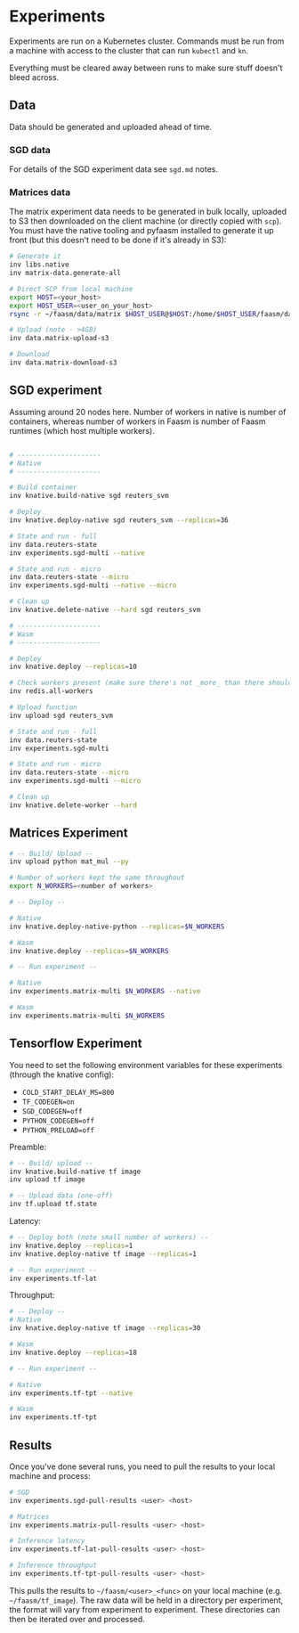 # Experiments

Experiments are run on a Kubernetes cluster. Commands must be run from a machine with access to the cluster
that can run `kubectl` and `kn`.

Everything must be cleared away between runs to make sure stuff doesn't bleed across.

## Data

Data should be generated and uploaded ahead of time.

### SGD data

For details of the SGD experiment data see `sgd.md` notes.

### Matrices data

The matrix experiment data needs to be generated in bulk locally, uploaded to S3 then downloaded on the client machine (or directly copied with `scp`). You must have the native tooling and pyfaasm installed to generate it up front (but
this doesn't need to be done if it's already in S3):

```bash
# Generate it
inv libs.native
inv matrix-data.generate-all

# Direct SCP from local machine
export HOST=<your_host>
export HOST_USER=<user_on_your_host>
rsync -r ~/faasm/data/matrix $HOST_USER@$HOST:/home/$HOST_USER/faasm/data

# Upload (note - >4GB)
inv data.matrix-upload-s3

# Download
inv data.matrix-download-s3
```

## SGD experiment

Assuming around 20 nodes here. Number of workers in native is number of containers, 
whereas number of workers in Faasm is number of Faasm runtimes (which host multiple
workers).

```bash

# ---------------------
# Native
# ---------------------

# Build container
inv knative.build-native sgd reuters_svm

# Deploy
inv knative.deploy-native sgd reuters_svm --replicas=36

# State and run - full
inv data.reuters-state
inv experiments.sgd-multi --native

# State and run - micro
inv data.reuters-state --micro
inv experiments.sgd-multi --native --micro

# Clean up
inv knative.delete-native --hard sgd reuters_svm

# ---------------------
# Wasm
# ---------------------

# Deploy 
inv knative.deploy --replicas=10

# Check workers present (make sure there's not _more_ than there should be)
inv redis.all-workers  

# Upload function
inv upload sgd reuters_svm

# State and run - full
inv data.reuters-state
inv experiments.sgd-multi 

# State and run - micro
inv data.reuters-state --micro
inv experiments.sgd-multi --micro

# Clean up
inv knative.delete-worker --hard
```

## Matrices Experiment

```bash
# -- Build/ Upload --
inv upload python mat_mul --py

# Number of workers kept the same throughout
export N_WORKERS=<number of workers>

# -- Deploy --

# Native
inv knative.deploy-native-python --replicas=$N_WORKERS

# Wasm
inv knative.deploy --replicas=$N_WORKERS

# -- Run experiment --

# Native
inv experiments.matrix-multi $N_WORKERS --native

# Wasm
inv experiments.matrix-multi $N_WORKERS
```

## Tensorflow Experiment

You need to set the following environment variables for these experiments (through the knative config):

- `COLD_START_DELAY_MS=800`
- `TF_CODEGEN=on`
- `SGD_CODEGEN=off`
- `PYTHON_CODEGEN=off`
- `PYTHON_PRELOAD=off`

Preamble:

```bash
# -- Build/ upload --
inv knative.build-native tf image
inv upload tf image

# -- Upload data (one-off)
inv tf.upload tf.state
```

Latency:

```bash
# -- Deploy both (note small number of workers) --
inv knative.deploy --replicas=1
inv knative.deploy-native tf image --replicas=1

# -- Run experiment --
inv experiments.tf-lat
```

Throughput:

```bash
# -- Deploy --
# Native
inv knative.deploy-native tf image --replicas=30

# Wasm
inv knative.deploy --replicas=18

# -- Run experiment --

# Native 
inv experiments.tf-tpt --native

# Wasm
inv experiments.tf-tpt
```

## Results

Once you've done several runs, you need to pull the results to your local machine and process:

```bash
# SGD
inv experiments.sgd-pull-results <user> <host>

# Matrices
inv experiments.matrix-pull-results <user> <host>

# Inference latency
inv experiments.tf-lat-pull-results <user> <host>

# Inference throughput
inv experiments.tf-tpt-pull-results <user> <host>
```

This pulls the results to `~/faasm/<user>_<func>` on your local machine (e.g. `~/faasm/tf_image`).
The raw data will be held in a directory per experiment, the format will vary from experiment 
to experiment. These directories can then be iterated over and processed.  